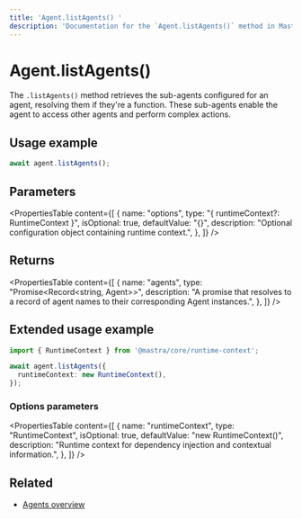 ```yaml
---
title: 'Agent.listAgents() '
description: 'Documentation for the `Agent.listAgents()` method in Mastra agents, which retrieves the sub-agents that the agent can access.'
---
```


# Agent.listAgents()

The `.listAgents()` method retrieves the sub-agents configured for an agent, resolving them if they're a function. These sub-agents enable the agent to access other agents and perform complex actions.

## Usage example

```typescript copy
await agent.listAgents();
```

## Parameters

<PropertiesTable
content={[
{
name: "options",
type: "{ runtimeContext?: RuntimeContext }",
isOptional: true,
defaultValue: "{}",
description: "Optional configuration object containing runtime context.",
},
]}
/>

## Returns

<PropertiesTable
content={[
{
name: "agents",
type: "Promise<Record<string, Agent>>",
description: "A promise that resolves to a record of agent names to their corresponding Agent instances.",
},
]}
/>

## Extended usage example

```typescript copy
import { RuntimeContext } from '@mastra/core/runtime-context';

await agent.listAgents({
  runtimeContext: new RuntimeContext(),
});
```

### Options parameters

<PropertiesTable
content={[
{
name: "runtimeContext",
type: "RuntimeContext",
isOptional: true,
defaultValue: "new RuntimeContext()",
description: "Runtime context for dependency injection and contextual information.",
},
]}
/>

## Related

- [Agents overview](/docs/agents/overview)
